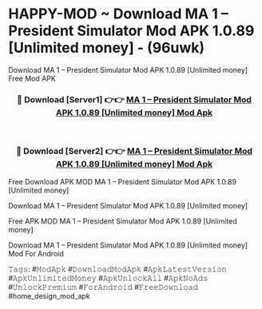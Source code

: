 # HAPPY-MOD ~ Download MA 1 – President Simulator Mod APK 1.0.89 [Unlimited money] - (96uwk)
Download MA 1 – President Simulator Mod APK 1.0.89 [Unlimited money] Free Mod APK

<div align="center">
<h3>🔴 Download [Server1] 👉👉 <a href="https://apk-comot.site?title=MA_1_–_President_Simulator_Mod_APK_1.0.89_[Unlimited_money]">MA 1 – President Simulator Mod APK 1.0.89 [Unlimited money] Mod Apk</a></h3><br>

<h3>🔴 Download [Server2] 👉👉 <a href="https://apk-comot.site?title=MA_1_–_President_Simulator_Mod_APK_1.0.89_[Unlimited_money]">MA 1 – President Simulator Mod APK 1.0.89 [Unlimited money] Mod Apk</a></h3>
</div>


Free Download APK MOD MA 1 – President Simulator Mod APK 1.0.89 [Unlimited money]

Download MA 1 – President Simulator Mod APK 1.0.89 [Unlimited money] 

Free APK MOD MA 1 – President Simulator Mod APK 1.0.89 [Unlimited money] 

Download MA 1 – President Simulator Mod APK 1.0.89 [Unlimited money] Mod For Android

𝚃𝚊𝚐𝚜: #𝙼𝚘𝚍𝙰𝚙𝚔 #𝙳𝚘𝚠𝚗𝚕𝚘𝚊𝚍𝙼𝚘𝚍𝙰𝚙𝚔 #𝙰𝚙𝚔𝙻𝚊𝚝𝚎𝚜𝚝𝚅𝚎𝚛𝚜𝚒𝚘𝚗 #𝙰𝚙𝚔𝚄𝚗𝚕𝚒𝚖𝚒𝚝𝚎𝚍𝙼𝚘𝚗𝚎𝚢 #𝙰𝚙𝚔𝚄𝚗𝚕𝚘𝚌𝚔𝙰𝚕𝚕 #𝙰𝚙𝚔𝙽𝚘𝙰𝚍𝚜 #𝚄𝚗𝚕𝚘𝚌𝚔𝙿𝚛𝚎𝚖𝚒𝚞𝚖 #𝙵𝚘𝚛𝙰𝚗𝚍𝚛𝚘𝚒𝚍 #𝙵𝚛𝚎𝚎𝙳𝚘𝚠𝚗𝚕𝚘𝚊𝚍 #home_design_mod_apk